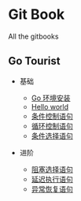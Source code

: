 # Git Book

All the gitbooks

## Go Tourist

* 基础
  * [Go 环境安装](go-tour/basic/installgo.md)
  * [Hello world](go-tour/basic/helloworld.md)
  * [条件控制语句](go-tour/basic/if.md)
  * [循环控制语句](go-tour/basic/loop.md)
  * [条件选择语句](go-tour/basic/switch.md)


* 进阶
  * [阻塞选择语句](go-tour/improve/select.md)
  * [延迟执行语句](go-tour/improve/defer.md)
  * [异常恢复语句](go-tour/improve/recover.md)
